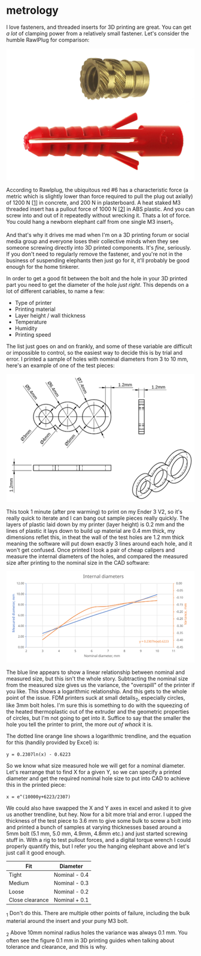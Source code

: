 # metrology
I love fasteners, and threaded inserts for 3D printing are great. You can get *a lot* of clamping power from a relatively small fastener. Let's consider the humble RawlPlug for comparison:

![fasteners](../images/fasteners.png)

According to Rawlplug, the ubiquitous red #6 has a characteristic force (a metric which is slightly lower than force required to pull the plug out axially) of 1200 N [[1]] in concrete, and 200 N in plasterboard. A heat staked M3 threaded insert has a pullout force of 1000 N [[2]] in ABS plastic. And you can screw into and out of it repeatedly without wrecking it. Thats a lot of force. You could hang a newborn elephant calf from one single M3 insert<sub>1</sub>.

And that's why it drives me mad when I'm on a 3D printing forum or social media group and everyone loses their collective minds when they see someone screwing directly into 3D printed components. It's *fine*, seriously. If you don't need to regularly remove the fastener, and you're not in the business of suspending elephants then just go for it, it'll probably be good enough for the home tinkerer.

In order to get a good fit between the bolt and the hole in your 3D printed part you need to get the diameter of the hole *just right*. This depends on a lot of different cariables, to name a few:
- Type of printer
- Printing material
- Layer height / wall thickness
- Temperature
- Humidity 
- Printing speed

The list just goes on and on frankly, and some of these variable are difficult or impossible to control, so the easiest way to decide this is by trial and error. I printed a sample of holes with nominal diameters from 3 to 10 mm, here's an example of one of the test pieces:

![test sample](../images/metrology_1.svg)

This took 1 minute (after pre warming) to print on my Ender 3 V2, so it's really quick to iterate and I can bang out sample pieces really quickly. The layers of plastic laid down by my printer (layer height) is 0.2 mm and the lines of plastic it lays down to build up material are 0.4 mm thick, my dimensions reflet this, in theat the wall of the test holes are 1.2 mm thick meaning the software will put down exactly 3 lines around each hole, and it won't get confused. Once printed I took a pair of cheap calipers and measure the internal diameters of the holes, and compared the measured size after printing to the nominal size in the CAD software:

![results](../images/metrology_results.svg)

The blue line appears to show a linear relationship between nominal and measured size, but this isn't the whole story. Subtracting the nominal size from the measured size gives us the variance, the "overspill" of the printer if you like. This shows a logarithmic relationship. And this gets to the whole point of the issue. FDM printers suck at small details<sub>2</sub>, especially circles, like 3mm bolt holes. I'm sure this is something to do with the squeezing of the heated thermoplastic out of the extruder and the geometric properties of circles, but I'm not going to get into it. Suffice to say that the smaller the hole you tell the printer to print, the more *out of whack* it is.

The dotted line orange line shows a logarithmic trendline, and the equation for this (handily provided by Excel) is:

`y = 0.2307ln(x) - 0.6223`

So we know what size measured hole we will get for a nominal diameter. Let's rearrange that to find X for a given Y, so we can specify a printed diameter and get the required nominal hole size to put into CAD to achieve this in the printed piece:

`x = e^(10000y+6223/2307)`

We could also have swapped the X and Y axes in excel and asked it to give us another trendline, but hey. Now for a bit more trial and error. I upped the thickness of the test piece to 3.6 mm to give some bulk to screw a bolt into and printed a bunch of samples at varying thicknesses based around a 5mm bolt (5.1 mm, 5.0 mm, 4.9mm, 4.8mm etc.) and just started screwing stuff in. With a rig to test pullout forces, and a digital torque wrench I could properly quantify this, but I refer you the hanging elephant above and let's just call it good enough.

|Fit | Diameter |
| ----------- | ----------- |
| Tight | Nominal - 0.4 |
| Medium | Nominal - 0.3 |
| Loose | Nominal - 0.2 |
| Close clearance | Nominal + 0.1 |

[1]: https://www.rawlplug.co.uk/wp-content/uploads/2020/03/Rawlplug_catalogue_Specification_Design_Guide_2020_compressed.pdf#page135 "Specification & Design Guide, Rawlplug"

[2]: https://www.pemnet.com/fastening_products/pdf/sidata.pdf#page=16 "SI Threaded inserts for plastics"

<sub>1</sub> Don't do this. There are multiple other points of failure, including the bulk material around the insert and your puny M3 bolt.

<sub>2</sub> Above 10mm nominal radius holes the variance was always 0.1 mm. You often see the figure 0.1 mm in 3D printing guides when talking about tolerance and clearance, and this is why.
